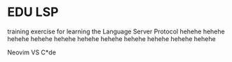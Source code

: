 # EDU LSP
training exercise for learning the Language Server Protocol
hehehe
hehehe
hehehe
hehehe
hehehe
hehehe
hehehe
hehehe
hehehe
hehehe
hehehe

Neovim
VS C*de
